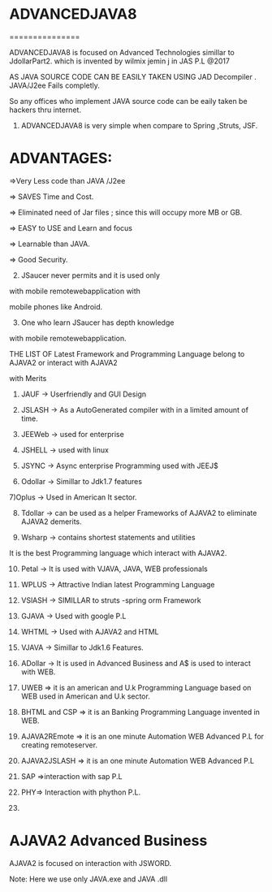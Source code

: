 # ADVANCEDJAVA8
===============

ADVANCEDJAVA8   is focused  on   Advanced  Technologies  simillar  to JdollarPart2. which   is   invented    by wilmix jemin j  in  JAS P.L @2017


AS  JAVA  SOURCE  CODE  CAN  BE EASILY TAKEN USING  JAD Decompiler . JAVA/J2ee Fails  completly.

So any offices  who implement   JAVA source  code can be  eaily taken be hackers thru internet.

1) ADVANCEDJAVA8   is very simple when  compare  to Spring ,Struts, JSF.


ADVANTAGES:
==========

=>Very Less code  than  JAVA /J2ee 

=> SAVES Time and Cost.

=> Eliminated  need of Jar  files ; since  this will occupy more  MB or GB.

=> EASY to USE and Learn and focus

=> Learnable than JAVA.

=> Good  Security.




2) JSaucer never permits and it is used only

with mobile remotewebapplication with

mobile phones like Android.

3) One who learn JSaucer has depth knowledge

with mobile remotewebapplication.

THE LIST OF Latest Framework and Programming Language belong to AJAVA2  or interact with AJAVA2

with Merits

1) JAUF -> Userfriendly and GUI Design

2) JSLASH -> As a AutoGenerated compiler with in a limited amount of time.

3) JEEWeb -> used for enterprise

4) JSHELL -> used with linux

5) JSYNC -> Async enterprise Programming used with JEEJ$

6) Odollar -> Simillar to Jdk1.7 features

7)Oplus -> Used in American It sector.

8) Tdollar -> can be used as a helper Frameworks of AJAVA2 to eliminate AJAVA2 demerits.

9) Wsharp -> contains shortest statements and utilities

It is the best Programming language which interact with AJAVA2.

10) Petal -> It is used with VJAVA, JAVA, WEB professionals

11) WPLUS -> Attractive Indian latest Programming Language

12) VSlASH -> SIMILLAR to struts -spring orm Framework

13) GJAVA -> Used with google P.L

14) WHTML -> Used with AJAVA2 and HTML

15) VJAVA -> Simillar to Jdk1.6 Features.

16) ADollar -> It is used in Advanced Business and A$ is used to interact with WEB.

17) UWEB => it is an american and U.k Programming Language based on WEB used in American and U.k sector.

18) BHTML and CSP => it is an Banking Programming Language invented in WEB.

19) AJAVA2REmote => it is an one minute Automation WEB Advanced P.L for creating remoteserver.

20) AJAVA2JSLASH => it is an one minute Automation WEB Advanced P.L

21) SAP =>interaction with sap P.L

22) PHY=> Interaction with phython P.L.

23) 
  AJAVA2  Advanced Business
=================================
AJAVA2  is focused  on  interaction  with JSWORD.

Note: Here  we use  only   JAVA.exe  and JAVA .dll 
